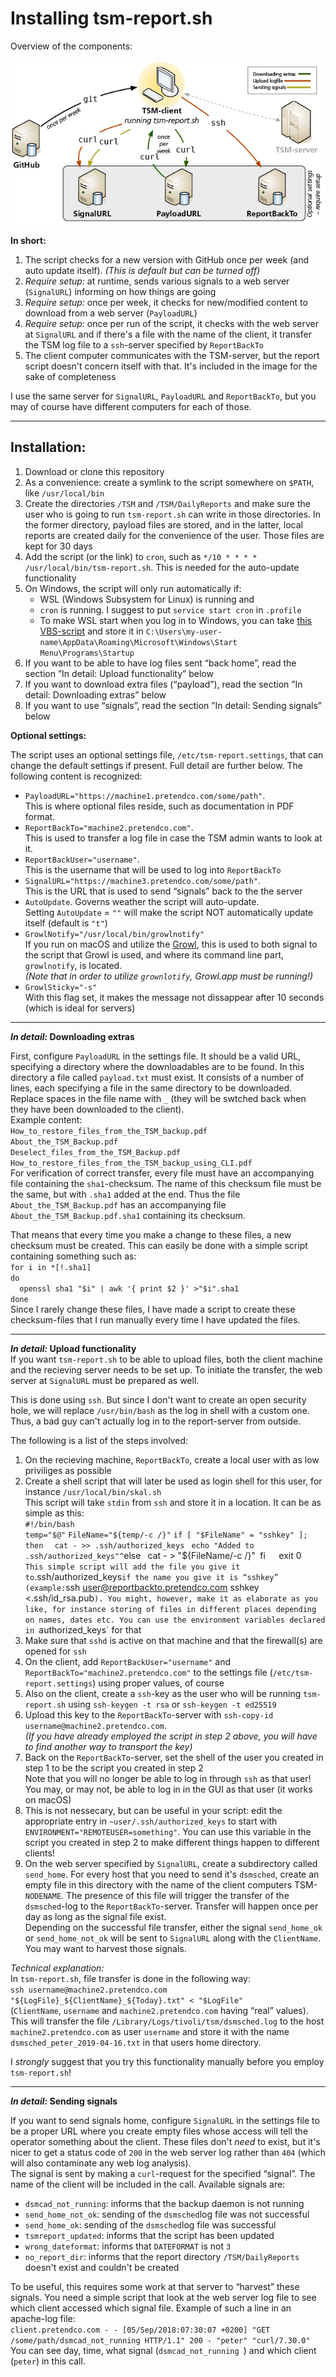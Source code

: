 # Installing tsm-report.sh
Overview of the components:

![](overview.png)

**In short:**

1. The script checks for a new version with GitHub once per week (and auto update itself). *(This is default but can be turned off)*
2. *Require setup:* at runtime, sends various signals to a web server (`SignalURL`) informing on how things are going
3. *Require setup:* once per week, it checks for new/modified content to download from a web server (`PayloadURL`)
4. *Require setup:* once per run of the script, it checks with the web server at `SignalURL` and if there's a file with the name of the client, it transfer the TSM log file to a `ssh`-server specified by `ReportBackTo`
5. The client computer communicates with the TSM-server, but the report script doesn't concern itself with that. It's included in the image for the sake of completeness

I use the same server for `SignalURL`, `PayloadURL` and `ReportBackTo`, but you may of course have different computers for each of those.

-----

## Installation:

1. Download or clone this repository
2. As a convenience: create a symlink to the script somewhere on `$PATH`, like `/usr/local/bin`
3. Create the directories `/TSM` and `/TSM/DailyReports` and make sure the user who is going to run `tsm-report.sh` can write in those directories. In the former directory, payload files are stored, and in the latter, local reports are created daily for the convenience of the user. Those files are kept for 30 days
4. Add the script (or the link) to `cron`, such as `*/10 * * * * /usr/local/bin/tsm-report.sh`. This is needed for the auto-update functionality
5. On Windows, the script will only run automatically if:
   * WSL (Windows Subsystem for Linux) is running and
   * `cron` is running. I suggest to put `service start cron` in `.profile`
   * To make WSL start when you log in to Windows, you can take [this VBS-script](https://gist.github.com/leonelsr/cde77574519eb1fd672bc9690e01257e) and store it in `C:\Users\my-user-name\AppData\Roaming\Microsoft\Windows\Start Menu\Programs\Startup`
6. If you want to be able to have log files sent “back home”, read the section ”In detail: Upload functionality” below
7. If you want to download extra files (“payload”), read the section ”In detail: Downloading extras” below
8. If you want to use “signals”, read the section ”In detail: Sending signals” below


**Optional settings:**

The script uses an optional settings file, `/etc/tsm-report.settings`, that can change the default settings if present. Full detail are further below. The following content is recognized:

*  `PayloadURL="https://machine1.pretendco.com/some/path"`.  
   This is where optional files reside, such as documentation in PDF format.
*  `ReportBackTo="machine2.pretendco.com"`.  
   This is used to transfer a log file in case the TSM admin wants to look at it. 
*  `ReportBackUser="username"`.  
   This is the username that will be used to log into `ReportBackTo`
*  `SignalURL="https://machine3.pretendco.com/some/path"`.  
   This is the URL that is used to send “signals” back to the the server  
*  `AutoUpdate`. Governs weather the script will auto-update.  
   Setting `AutoUpdate` = `""` will make the script NOT automatically update itself (default is `"t"`)
*  `GrowlNotify="/usr/local/bin/growlnotify"`  
   If you run on macOS and utilize the [Growl](http://growl.info), this is used to both signal to the script that Growl is used, and where its command line part, `growlnotify`, is located.  
   *(Note that in order to utilize `grownlotify`, Growl.app must be running!)*
*  `GrowlSticky="-s"`  
   With this flag set, it makes the message not dissappear after 10 seconds (which is ideal for servers)


-----

**_In detail:_ Downloading extras**

First, configure `PayloadURL` in the settings file. It should be a valid URL, specifying a directory where the downloadables are to be found. In this directory a file called `payload.txt` must exist. It consists of a number of lines, each specifying a file in the same directory to be downloaded. Replace spaces in the file name with `_` (they will be swtched back when they have been downloaded to the client).  
Example content:  
`How_to_restore_files_from_the_TSM_backup.pdf`  
`About_the_TSM_Backup.pdf`  
`Deselect_files_from_the_TSM_Backup.pdf`  
`How_to_restore_files_from_the_TSM_backup_using_CLI.pdf`  
For verification of correct transfer, every file must have an accompanying file containing the `sha1`-checksum. The name of this checksum file must be the same, but with `.sha1` added at the end. Thus the file `About_the_TSM_Backup.pdf` has an accompanying file `About_the_TSM_Backup.pdf.sha1` containing its checksum. 

That means that every time you make a change to these files, a new checksum must be created. This can easily be done with a simple script containing something such as:  
`for i in *[!.sha1]`  
`do`  
`  openssl sha1 "$i" | awk '{ print $2 }' >"$i".sha1`  
`done`  
Since I rarely change these files, I have made a script to create these checksum-files that I run manually every time I have updated the files.

-----

**_In detail:_ Upload functionality**  
If you want `tsm-report.sh` to be able to upload files, both the client machine and the recieving server needs to be set up. To initiate the transfer, the web server at `SignalURL` must be prepared as well. 

This is done using `ssh`. But since I don't want to create an open security hole, we will replace `/usr/bin/bash` as the log in shell with a custom one. Thus, a bad guy can't actually log in to the report-server from outside.

The following is a list of the steps involved:  

1. On the recieving machine, `ReportBackTo`, create a local user with as low priviliges as possible
2. Create a shell script that will later be used as login shell for this user, for instance `/usr/local/bin/skal.sh`  
   This script will take `stdin` from `ssh` and store it in a location. It can be as simple as this:  
   `#!/bin/bash`  
   `temp="$@"`
   `FileName="${temp/-c /}"`
   `if [ "$FileName" = "sshkey" ]; then`
   `  cat - >> .ssh/authorized_keys`
   `  echo "Added to .ssh/authorized_keys"^
   `else`
   `  cat - > "${FileName/-c /}"`
   `fi`  
   `exit 0`    
   This simple script will add the file you give it to `.ssh/authorized_keys` if the name you give it is “sshkey” (example: `ssh user@reportbackto.pretendco.com sshkey <.ssh/id_rsa.pub`). You might, however, make it as elaborate as you like, for instance storing of files in different places depending on names, dates etc. You can use the environment variables declared in `authorized_keys` for that
3. Make sure that `sshd` is active on that machine and that the firewall(s) are opened for `ssh`
4. On the client, add `ReportBackUser="username"` and `ReportBackTo="machine2.pretendco.com"` to the settings file (`/etc/tsm-report.settings`) using proper values, of course
5. Also on the client, create a `ssh`-key as the user who will be running `tsm-report.sh` using `ssh-keygen -t rsa` or `ssh-keygen -t ed25519`
6. Upload this key to the `ReportBackTo`-server with `ssh-copy-id username@machine2.pretendco.com`.  
   *(If you have already employed the script in step 2 above, you will have to find another way to transport the key)*
7. Back on the `ReportBackTo`-server, set the shell of the user you created in step 1 to be the script you created in step 2  
   Note that you will no longer be able to log in through `ssh` as that user! You may, or may not, be able to log in in the GUI as that user (it works on macOS)
8. This is not nessecary, but can be useful in your script: edit the appropriate entry in `~user/.ssh/authorized_keys` to start with `ENVIRONMENT="REMOTEUSER=something"`. You can use this variable in the script you created in step 2 to make different things happen to different clients!
9. On the web server specified by `SignalURL`, create a subdirectory called `send_home`. For every host that you need to send it's `dsmsched`, create an empty file in this directory with the name of the client computers TSM-`NODENAME`. The presence of this file will trigger the transfer of the `dsmsched`-log to the `ReportBackTo`-server. Transfer will happen once per day as long as the signal file exist.  
   Depending on the successful file transfer, either the signal `send_home_ok` or `send_home_not_ok` will be sent to `SignalURL` along with the `ClientName`. You may want to harvest those signals.

*Technical explanation:*  
In `tsm-report.sh`, file transfer is done in the following way:  
`ssh username@machine2.pretendco.com "${LogFile}_${ClientName}_${Today}.txt" < "$LogFile"`  
(`ClientName`, `username` and `machine2.pretendco.com` having “real” values).  
This will transfer the file `/Library/Logs/tivoli/tsm/dsmsched.log` to the host `machine2.pretendco.com` as user `username` and store it with the name `dsmsched_peter_2019-04-16.txt` in that users home directory.

I *strongly* suggest that you try this functionality manually before you employ `tsm-report.sh`!

-----

**_In detail:_ Sending signals**

If you want to send signals home, configure `SignalURL` in the settings file to be a proper URL where you create empty files whose access will tell the operator something about the client. These files don't *need* to exist, but it's nicer to get a status code of `200` in the web server log rather than `404` (which will also contaminate any web log analysis).  
The signal is sent by making a `curl`-request for the specified “signal”. The name of the client will be included in the call. Available signals are:

* `dsmcad_not_running`: informs that the backup daemon is not running
* `send_home_not_ok`: sending of the `dsmsched`log file was not successful
* `send_home_ok`: sending of the `dsmsched`log file was successful
* `tsmreport_updated`: informs that the script has been updated
* `wrong_dateformat`: informs that `DATEFORMAT` is not `3`
* `no_report_dir`: informs that the report directory `/TSM/DailyReports` doesn't exist and couldn't be created

To be useful, this requires some work at that server to “harvest” these signals. You need a simple script that look at the web server log file to see which client accessed which signal file. Example of such a line in an apache-log file:  
`client.pretendco.com - - [05/Sep/2018:07:30:07 +0200] "GET /some/path/dsmcad_not_running HTTP/1.1" 200 - "peter" "curl/7.30.0"`  
You can see day, time, what signal (`dsmcad_not_running `) and which client (`peter`) in this call.

